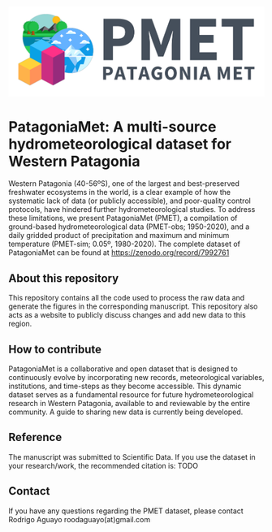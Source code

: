 ![](pmet_logo.png)

# PatagoniaMet: A multi-source hydrometeorological dataset for Western Patagonia  

Western Patagonia (40-56ºS), one of the largest and best-preserved freshwater ecosystems in the world, is a clear example of how the systematic lack of data (or publicly accessible), and poor-quality control protocols, have hindered further hydrometeorological studies. To address these limitations, we present PatagoniaMet (PMET), a compilation of ground-based hydrometeorological data (PMET-obs; 1950-2020), and a daily gridded product of precipitation and maximum and minimum temperature (PMET-sim; 0.05º, 1980-2020). The complete dataset of PatagoniaMet can be found at https://zenodo.org/record/7992761 

## About this repository

This repository contains all the code used to process the raw data and generate the figures in the corresponding manuscript. This repository also acts as a website to publicly discuss changes and add new data to this region. 


## How to contribute

PatagoniaMet is a collaborative and open dataset that is designed to continuously evolve by incorporating new records, meteorological variables, institutions, and time-steps as they become accessible. This dynamic dataset serves as a fundamental resource for future hydrometeorological research in Western Patagonia, available to and reviewable by the entire community. A guide to sharing new data is currently being developed. 

## Reference

The  manuscript was submitted to Scientific Data. If you use the dataset in your research/work, the recommended citation is: TODO 


## Contact

If you have any questions regarding the PMET dataset, please contact Rodrigo Aguayo roodaguayo(at)gmail.com
